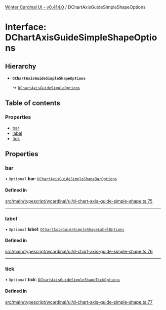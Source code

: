 [Winter Cardinal UI - v0.414.0](../index.md) / DChartAxisGuideSimpleShapeOptions

# Interface: DChartAxisGuideSimpleShapeOptions

## Hierarchy

- **`DChartAxisGuideSimpleShapeOptions`**

  ↳ [`DChartAxisGuideSimpleOptions`](DChartAxisGuideSimpleOptions.md)

## Table of contents

### Properties

- [bar](DChartAxisGuideSimpleShapeOptions.md#bar)
- [label](DChartAxisGuideSimpleShapeOptions.md#label)
- [tick](DChartAxisGuideSimpleShapeOptions.md#tick)

## Properties

### bar

• `Optional` **bar**: [`DChartAxisGuideSimpleShapeBarOptions`](DChartAxisGuideSimpleShapeBarOptions.md)

#### Defined in

[src/main/typescript/wcardinal/ui/d-chart-axis-guide-simple-shape.ts:75](https://github.com/winter-cardinal/winter-cardinal-ui/blob/v0.414.0/src/main/typescript/wcardinal/ui/d-chart-axis-guide-simple-shape.ts#L75)

___

### label

• `Optional` **label**: [`DChartAxisGuideSimpleShapeLabelOptions`](DChartAxisGuideSimpleShapeLabelOptions.md)

#### Defined in

[src/main/typescript/wcardinal/ui/d-chart-axis-guide-simple-shape.ts:76](https://github.com/winter-cardinal/winter-cardinal-ui/blob/v0.414.0/src/main/typescript/wcardinal/ui/d-chart-axis-guide-simple-shape.ts#L76)

___

### tick

• `Optional` **tick**: [`DChartAxisGuideSimpleShapeTickOptions`](DChartAxisGuideSimpleShapeTickOptions.md)

#### Defined in

[src/main/typescript/wcardinal/ui/d-chart-axis-guide-simple-shape.ts:77](https://github.com/winter-cardinal/winter-cardinal-ui/blob/v0.414.0/src/main/typescript/wcardinal/ui/d-chart-axis-guide-simple-shape.ts#L77)
